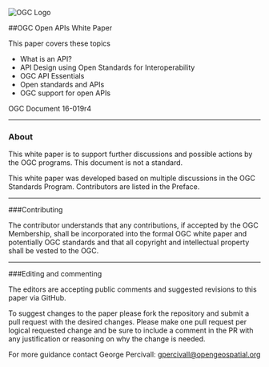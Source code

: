 ![OGC Logo](http://portal.opengeospatial.org/files/?artifact_id=11976&format=gif "OGC Logo")


##OGC Open APIs White Paper

This paper covers these topics
- What is an API?
- API Design using Open Standards for Interoperability
- OGC API Essentials
- Open standards and APIs
- OGC support for open APIs

OGC Document 16-019r4

------
### About
This white paper is to support further discussions and possible actions by the OGC programs. This document is not a standard.

This white paper was developed based on multiple discussions in the OGC Standards Program. Contributors are listed in the Preface.

----
###Contributing

The contributor understands that any contributions, if accepted by the OGC Membership, shall be incorporated into the formal OGC white paper and potentially OGC standards and that all copyright and  intellectual property shall be vested to the OGC.

----
###Editing and commenting

The editors are accepting public comments and suggested revisions to this paper via GitHub.

To suggest changes to the paper please fork the repository and submit a pull request with the desired changes. Please make one pull request per logical requested change and be sure to include a comment in the PR with any justification or reasoning on why the change is needed.

For more guidance contact George Percivall: gpercivall@opengeospatial.org
